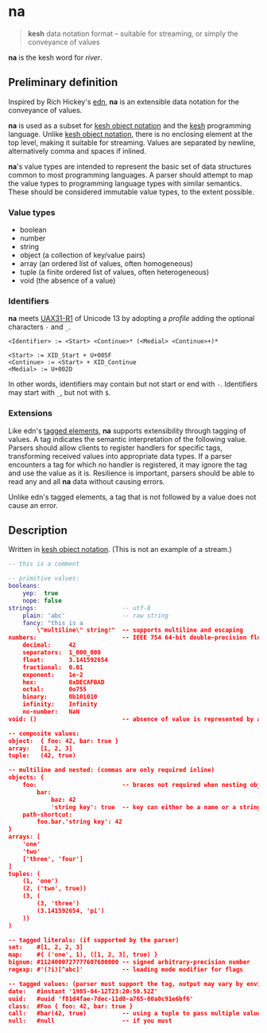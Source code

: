 # na

> **kesh** data notation format – suitable for streaming, or simply the conveyance of values

**na** is the kesh word for _river_.

## Preliminary definition

Inspired by Rich Hickey's [edn](https://github.com/edn-format/edn/), **na** is an extensible data notation for the conveyance of values.

**na** is used as a subset for [kesh object notation](https://github.com/kesh-lang/kon) and the [kesh](https://github.com/kesh-lang/kesh) programming language. Unlike [kesh object notation](https://github.com/kesh-lang/kon), there is no enclosing element at the top level, making it suitable for streaming. Values are separated by newline, alternatively comma and spaces if inlined.

**na**'s value types are intended to represent the basic set of data structures common to most programming languages. A parser should attempt to map the value types to programming language types with similar semantics. These should be considered immutable value types, to the extent possible.

### Value types

- boolean
- number
- string
- object (a collection of key/value pairs)
- array (an ordered list of values, often homogeneous)
- tuple (a finite ordered list of values, often heterogeneous)
- void (the absence of a value)

### Identifiers

**na** meets [UAX31-R1](https://unicode.org/reports/tr31/#R1) of Unicode 13 by adopting a _profile_ adding the optional characters `-` and `_`.

    <Identifier> := <Start> <Continue>* (<Medial> <Continue>+)*
    
    <Start> := XID_Start + U+005F
    <Continue> := <Start> + XID_Continue
    <Medial> := U+002D

In other words, identifiers may contain but not start or end with `-`. Identifiers may start with `_`, but not with `$`.


### Extensions

Like edn's [tagged elements](https://github.com/edn-format/edn/#tagged-elements), **na** supports extensibility through tagging of values. A tag indicates the semantic interpretation of the following value. Parsers should allow clients to register handlers for specific tags, transforming received values into appropriate data types. If a parser encounters a tag for which no handler is registered, it may ignore the tag and use the value as it is. Resilience is important, parsers should be able to read any and all **na** data without causing errors.

Unlike edn's tagged elements, a tag that is not followed by a value does not cause an error.

## Description

Written in [kesh object notation](https://github.com/kesh-lang/kon). (This is not an example of a stream.)

```lua
-- this is a comment

-- primitive values:
booleans:
    yep:  true
    nope: false
strings:                        -- utf-8
    plain: 'abc'                -- raw string
    fancy: "this is a
        \"multiline\" string!"  -- supports multiline and escaping
numbers:                        -- IEEE 754 64-bit double-precision floating-point format
    decimal:     42
    separators:  1_000_000
    float:       3.141592654
    fractional:  0.01
    exponent:    1e-2
    hex:         0xDECAFBAD
    octal:       0o755
    binary:      0b101010
    infinity:    Infinity
    no-number:   NaN
void: ()                        -- absence of value is represented by an empty tuple

-- composite values:
object:  { foo: 42, bar: true }
array:   [1, 2, 3]
tuple:   (42, true)

-- multiline and nested: (commas are only required inline)
objects: {
    foo:                        -- braces not required when nesting objects
        bar:
            baz: 42
            'string key': true  -- key can either be a name or a string
    path-shortcut:
        foo.bar.'string key': 42
}
arrays: [
    'one'
    'two'
    ['three', 'four']
]
tuples: (
    (1, 'one')
    (2, ('two', true))
    (3, (
        (3, 'three')
        (3.141592654, 'pi')
    ))
)

-- tagged literals: (if supported by the parser)
set:    #[1, 2, 2, 3]
map:    #{ ('one', 1), ([1, 2, 3], true) }
bignum: #1124000727777607680000 -- signed arbitrary-precision number
regexp: #'(?i)[^abc]'           -- leading mode modifier for flags

-- tagged values: (parser must support the tag, output may vary by environment)
date:   #instant '1985-04-12T23:20:50.52Z'
uuid:   #uuid 'f81d4fae-7dec-11d0-a765-00a0c91e6bf6'
class:  #Foo { foo: 42, bar: true }
call:   #bar(42, true)          -- using a tuple to pass multiple values
null:   #null                   -- if you must
```
